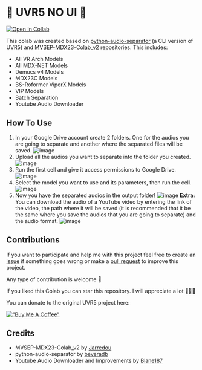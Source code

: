 # **🎵 UVR5 NO UI 🎵**

[![Open In Collab](https://img.shields.io/badge/google_colab-F9AB00?style=flat-square&logo=googlecolab&logoColor=white)](https://colab.research.google.com/github/Eddycrack864/UVR5-NO-UI/blob/main/UVR5_NO_UI.ipynb)

This colab was created based on [python-audio-separator](https://github.com/karaokenerds/python-audio-separator) (a CLI version of UVR5) and [MVSEP-MDX23-Colab_v2](https://github.com/jarredou/MVSEP-MDX23-Colab_v2) repositories. This includes:
* All VR Arch Models
* All MDX-NET Models
* Demucs v4 Models
* MDX23C Models
* BS-Roformer ViperX Models
* VIP Models
* Batch Separation
* Youtube Audio Downloader

## How To Use
1. In your Google Drive account create 2 folders. One for the audios you are going to separate and another where the separated files will be saved.
![image](https://github.com/Eddycrack864/UVR5-NO-UI/assets/89285504/849a1559-3993-419e-a148-f22d25df6ca7)
2. Upload all the audios you want to separate into the folder you created.
![image](https://github.com/Eddycrack864/UVR5-NO-UI/assets/89285504/65e74764-a40e-41e2-b89a-971e78b0c552)
3. Run the first cell and give it access permissions to Google Drive.
![image](https://github.com/Eddycrack864/UVR5-NO-UI/assets/89285504/4fa0da23-78f5-4369-a7a6-df73c0cba919)
4. Select the model you want to use and its parameters, then run the cell.
![image](https://github.com/Eddycrack864/UVR5-NO-UI/assets/89285504/aba483bc-6d1f-4817-8b04-1dfe65624d01)
5. Now you have the separated audios in the output folder!
![image](https://github.com/Eddycrack864/UVR5-NO-UI/assets/89285504/4f70b567-bfc6-4bb8-ad23-288fab12a8c4)
**Extra:**
You can download the audio of a YouTube video by entering the link of the video, the path where it will be saved (it is recommended that it be the same where you save the audios that you are going to separate) and the audio format.
![image](https://github.com/Eddycrack864/UVR5-NO-UI/assets/89285504/960d9444-e29e-4523-aeac-e1f370da0250)


## Contributions
If you want to participate and help me with this project feel free to create an [issue](https://github.com/Eddycrack864/UVR5-NO-UI/issues) if something goes wrong or make a [pull request](https://github.com/Eddycrack864/UVR5-NO-UI/pulls) to improve this project.

Any type of contribution is welcome 💖

If you liked this Colab you can star this repository. I will appreciate a lot 💖💖💖

You can donate to the original UVR5 project here:

[!["Buy Me A Coffee"](https://www.buymeacoffee.com/assets/img/custom_images/orange_img.png)](https://www.buymeacoffee.com/uvr5)

## Credits
* MVSEP-MDX23-Colab_v2 by [Jarredou](https://github.com/jarredou)
* python-audio-separator by [beveradb](https://github.com/beveradb)
* Youtube Audio Downloader and Improvements by [Blane187](https://github.com/Blane187)
